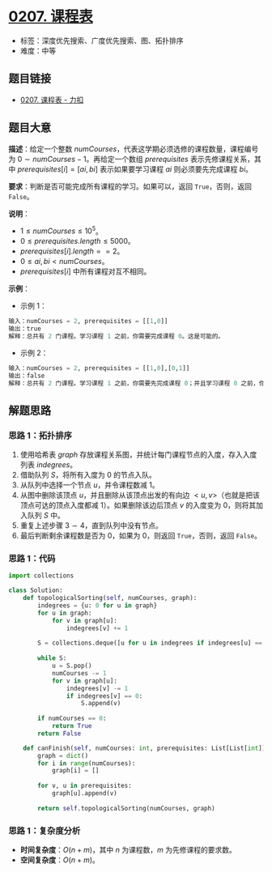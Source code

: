 # [0207. 课程表](https://leetcode.cn/problems/course-schedule/)

- 标签：深度优先搜索、广度优先搜索、图、拓扑排序
- 难度：中等

## 题目链接

- [0207. 课程表 - 力扣](https://leetcode.cn/problems/course-schedule/)

## 题目大意

**描述**：给定一个整数 $numCourses$，代表这学期必须选修的课程数量，课程编号为 $0 \sim numCourses - 1$。再给定一个数组 $prerequisites$ 表示先修课程关系，其中 $prerequisites[i] = [ai, bi]$ 表示如果要学习课程 $ai$ 则必须要先完成课程 $bi$。

**要求**：判断是否可能完成所有课程的学习。如果可以，返回 `True`，否则，返回 `False`。

**说明**：

- $1 \le numCourses \le 10^5$。
- $0 \le prerequisites.length \le 5000$。
- $prerequisites[i].length == 2$。
- $0 \le ai, bi < numCourses$。
- $prerequisites[i]$ 中所有课程对互不相同。

**示例**：

- 示例 1：

```python
输入：numCourses = 2, prerequisites = [[1,0]]
输出：true
解释：总共有 2 门课程。学习课程 1 之前，你需要完成课程 0。这是可能的。
```

- 示例 2：

```python
输入：numCourses = 2, prerequisites = [[1,0],[0,1]]
输出：false
解释：总共有 2 门课程。学习课程 1 之前，你需要先完成课程 0；并且学习课程 0 之前，你还应先完成课程 1。这是不可能的。
```

## 解题思路

### 思路 1：拓扑排序

1. 使用哈希表 $graph$ 存放课程关系图，并统计每门课程节点的入度，存入入度列表 $indegrees$。
2. 借助队列 $S$，将所有入度为 $0$ 的节点入队。
3. 从队列中选择一个节点 $u$，并令课程数减 $1$。
4. 从图中删除该顶点 $u$，并且删除从该顶点出发的有向边 $<u, v>$（也就是把该顶点可达的顶点入度都减 $1$）。如果删除该边后顶点 $v$ 的入度变为 $0$，则将其加入队列 $S$ 中。
5. 重复上述步骤 $3 \sim 4$，直到队列中没有节点。
6. 最后判断剩余课程数是否为 $0$，如果为 $0$，则返回 `True`，否则，返回 `False`。

### 思路 1：代码

```python
import collections

class Solution:
    def topologicalSorting(self, numCourses, graph):
        indegrees = {u: 0 for u in graph}
        for u in graph:
            for v in graph[u]:
                indegrees[v] += 1
        
        S = collections.deque([u for u in indegrees if indegrees[u] == 0])
        
        while S:
            u = S.pop()
            numCourses -= 1
            for v in graph[u]:
                indegrees[v] -= 1
                if indegrees[v] == 0:
                    S.append(v)
        
        if numCourses == 0:
            return True
        return False

    def canFinish(self, numCourses: int, prerequisites: List[List[int]]) -> bool:
        graph = dict()
        for i in range(numCourses):
            graph[i] = []
            
        for v, u in prerequisites:
            graph[u].append(v)
            
        return self.topologicalSorting(numCourses, graph)
```

### 思路 1：复杂度分析

- **时间复杂度**：$O(n + m)$，其中 $n$ 为课程数，$m$ 为先修课程的要求数。
- **空间复杂度**：$O(n + m)$。

